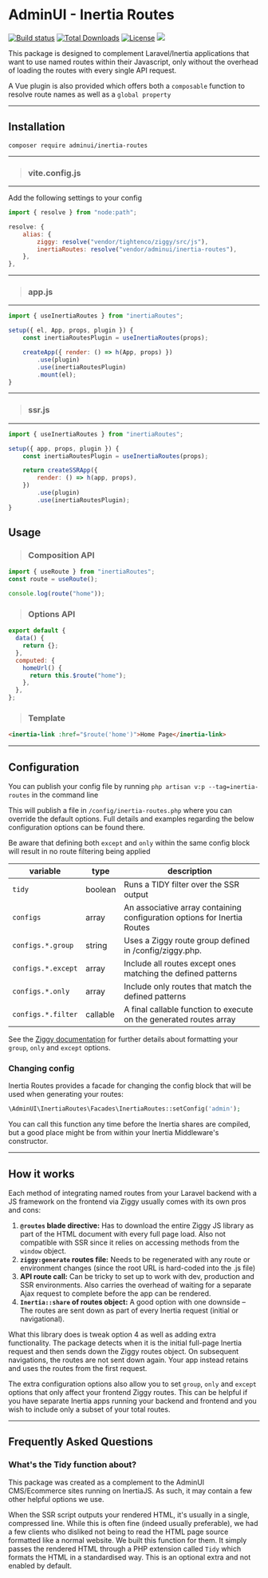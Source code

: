 # AdminUI - Inertia Routes

<a href="https://packagist.org/packages/adminui/inertia-routes"><img src="https://img.shields.io/packagist/v/adminui/inertia-routes?logo=packagist&logoColor=white" alt="Build status" /></a>
<a href="https://packagist.org/packages/adminui/inertia-routes"><img src="https://img.shields.io/packagist/dt/adminui/inertia-routes" alt="Total Downloads"></a>
<a href="https://packagist.org/packages/adminui/inertia-routes"><img src="https://img.shields.io/packagist/l/adminui/inertia-routes" alt="License"></a>
<img src="https://github.com/adminui/inertia-routes/actions/workflows/tests.yml/badge.svg?branch=main">

This package is designed to complement Laravel/Inertia applications that want to use named routes within their Javascript, only without the overhead of loading the routes with every single API request.

A Vue plugin is also provided which offers both a `composable` function to resolve route names as well as a `global property`

---

## Installation

`composer require adminui/inertia-routes`

---

> ### vite.config.js

---

Add the following settings to your config

```js
import { resolve } from "node:path";

resolve: {
    alias: {
        ziggy: resolve("vendor/tightenco/ziggy/src/js"),
        inertiaRoutes: resolve("vendor/adminui/inertia-routes"),
    },
},
```

---

> ### app.js

---

```js
import { useInertiaRoutes } from "inertiaRoutes";

setup({ el, App, props, plugin }) {
    const inertiaRoutesPlugin = useInertiaRoutes(props);

    createApp({ render: () => h(App, props) })
        .use(plugin)
        .use(inertiaRoutesPlugin)
        .mount(el);
}
```

---

> ### ssr.js

---

```js
import { useInertiaRoutes } from "inertiaRoutes";

setup({ app, props, plugin }) {
    const inertiaRoutesPlugin = useInertiaRoutes(props);

    return createSSRApp({
        render: () => h(app, props),
    })
        .use(plugin)
        .use(inertiaRoutesPlugin);
}
```

## Usage

> ### Composition API

```js
import { useRoute } from "inertiaRoutes";
const route = useRoute();

console.log(route("home"));
```

> ### Options API

```js
export default {
  data() {
    return {};
  },
  computed: {
    homeUrl() {
      return this.$route("home");
    },
  },
};
```

> ### Template

```html
<inertia-link :href="$route('home')">Home Page</inertia-link>
```

---

## Configuration

You can publish your config file by running `php artisan v:p --tag=inertia-routes` in the command line

This will publish a file in `/config/inertia-routes.php` where you can override the default options. Full details and examples regarding the below configuration options can be found there.

Be aware that defining both `except` and `only` within the same config block will result in no route filtering being applied

| variable           | type     | description                                                              |
| ------------------ | -------- | ------------------------------------------------------------------------ |
| `tidy`             | boolean  | Runs a TIDY filter over the SSR output                                   |
| `configs`          | array    | An associative array containing configuration options for Inertia Routes |
| `configs.*.group`  | string   | Uses a Ziggy route group defined in /config/ziggy.php.                   |
| `configs.*.except` | array    | Include all routes except ones matching the defined patterns             |
| `configs.*.only`   | array    | Include only routes that match the defined patterns                      |
| `configs.*.filter` | callable | A final callable function to execute on the generated routes array       |

See the [Ziggy documentation](https://github.com/tighten/ziggy#filtering-routes) for further details about formatting your `group`, `only` and `except` options.

### Changing config

Inertia Routes provides a facade for changing the config block that will be used when generating your routes:

```php
\AdminUI\InertiaRoutes\Facades\InertiaRoutes::setConfig('admin');
```

You can call this function any time before the Inertia shares are compiled, but a good place might be from within your Inertia Middleware's constructor.

---

## How it works

Each method of integrating named routes from your Laravel backend with a JS framework on the frontend via Ziggy usually comes with its own pros and cons:

1. **`@routes` blade directive:** Has to download the entire Ziggy JS library as part of the HTML document with every full page load. Also not compatible with SSR since it relies on accessing methods from the `window` object.
2. **`ziggy:generate` routes file:** Needs to be regenerated with any route or environment changes (since the root URL is hard-coded into the .js file)
3. **API route call:** Can be tricky to set up to work with dev, production and SSR environments. Also carries the overhead of waiting for a separate Ajax request to complete before the app can be rendered.
4. **`Inertia::share` of routes object:** A good option with one downside – The routes are sent down as part of every Inertia request (initial or navigational).

What this library does is tweak option 4 as well as adding extra functionality. The package detects when it is the initial full-page Inertia request and then sends down the Ziggy routes object. On subsequent navigations, the routes are not sent down again. Your app instead retains and uses the routes from the first request.

The extra configuration options also allow you to set `group`, `only` and `except` options that only affect your frontend Ziggy routes. This can be helpful if you have separate Inertia apps running your backend and frontend and you wish to include only a subset of your total routes.

---

## Frequently Asked Questions

### What's the Tidy function about?

This package was created as a complement to the AdminUI CMS/Ecommerce sites running on InertiaJS. As such, it may contain a few other helpful options we use.

When the SSR script outputs your rendered HTML, it's usually in a single, compressed line. While this is often fine (indeed usually preferable), we had a few clients who disliked not being to read the HTML page source formatted like a normal website. We built this function for them. It simply passes the rendered HTML through a PHP extension called `Tidy` which formats the HTML in a standardised way. This is an optional extra and not enabled by default.
